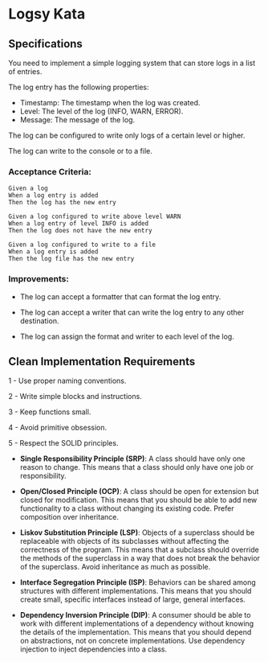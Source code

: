 # Logsy Kata

## Specifications

You need to implement a simple logging system that can store logs in a list of entries. 

The log entry has the following properties:

- Timestamp: The timestamp when the log was created.
- Level: The level of the log (INFO, WARN, ERROR).
- Message: The message of the log.

The log can be configured to write only logs of a certain level or higher.

The log can write to the console or to a file. 



### Acceptance Criteria:

```gherkin
Given a log
When a log entry is added
Then the log has the new entry
```

```gherkin
Given a log configured to write above level WARN
When a log entry of level INFO is added
Then the log does not have the new entry
```

```gherkin
Given a log configured to write to a file
When a log entry is added
Then the log file has the new entry
```

### Improvements:

- The log can accept a formatter that can format the log entry.

- The log can accept a writer that can write the log entry to any other destination.

- The log can assign the format and writer to each level of the log.


## Clean Implementation Requirements

1 - Use proper naming conventions.

2 - Write simple blocks and instructions.

3 - Keep functions small.

4 - Avoid primitive obsession.

5 - Respect the SOLID principles.

  - **Single Responsibility Principle (SRP)**: A class should have only one reason to change. This means that a class should only have one job or responsibility.

  - **Open/Closed Principle (OCP)**: A class should be open for extension but closed for modification. This means that you should be able to add new functionality to a class without changing its existing code. Prefer composition over inheritance.

  - **Liskov Substitution Principle (LSP)**: Objects of a superclass should be replaceable with objects of its subclasses without affecting the correctness of the program. This means that a subclass should override the methods of the superclass in a way that does not break the behavior of the superclass. Avoid inheritance as much as possible.

  - **Interface Segregation Principle (ISP)**: Behaviors can be shared among structures with different implementations. This means that you should create small, specific interfaces instead of large, general interfaces.

  - **Dependency Inversion Principle (DIP)**: A consumer should be able to work with different implementations of a dependency without knowing the details of the implementation. This means that you should depend on abstractions, not on concrete implementations. Use dependency injection to inject dependencies into a class.
